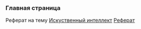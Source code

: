 ### Главная страница
Реферат на тему [Искуственный интеллект](https://github.com/ViktorMorgunov/ViktorMorgunov.github.io)
[Реферат](https://github.com/ViktorMorgunov/ViktorMorgunov.github.io/blob/main/%D0%A0%D0%B5%D1%84%D0%B5%D1%80%D0%B0%D1%82%20%D0%9C%D0%BE%D1%80%D0%B3%D1%83%D0%BD%D0%BE%D0%B2%20%D0%92.%20%D0%90.%20%D0%93%D1%80%D1%83%D0%BF%D0%BF%D0%B0%20%D0%9C4%D0%92-301%D0%91-18.docx)  
